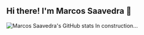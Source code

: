 ## Hi there! I'm Marcos Saavedra 👋


![Marcos Saavedra's GitHub stats](https://github-readme-stats.vercel.app/api?username=marcosavedra&show_icons=true&theme=radical)
In construction...
<!--
**marcosavedra/marcosavedra** is a ✨ _special_ ✨ repository because its `README.md` (this file) appears on your GitHub profile.

Here are some ideas to get you started:

- 🔭 I’m currently working on ...
- 🌱 I’m currently learning ...
- 👯 I’m looking to collaborate on ...
- 🤔 I’m looking for help with ...
- 💬 Ask me about ...
- 📫 How to reach me: ...
- 😄 Pronouns: ...
- ⚡ Fun fact: ...
-->

